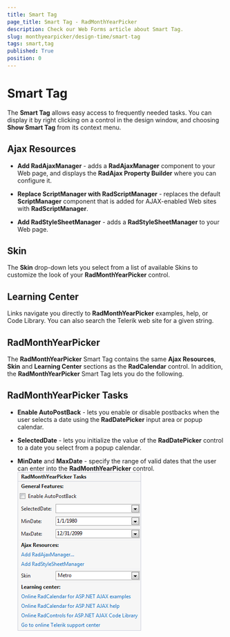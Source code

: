 ```yaml
---
title: Smart Tag
page_title: Smart Tag - RadMonthYearPicker
description: Check our Web Forms article about Smart Tag.
slug: monthyearpicker/design-time/smart-tag
tags: smart,tag
published: True
position: 0
---
```


# Smart Tag



The **Smart Tag** allows easy access to frequently needed tasks. You can display it by right clicking on a control in the design window, and choosing **Show Smart Tag** from its context menu.

## Ajax Resources

* **Add RadAjaxManager** - adds a **RadAjaxManager** component to your Web page, and displays the **RadAjax Property Builder** where you can configure it.

* **Replace ScriptManager with RadScriptManager** - replaces the default **ScriptManager** component that is added for AJAX-enabled Web sites with **RadScriptManager**.

* **Add RadStyleSheetManager** - adds a **RadStyleSheetManager** to your Web page.

## Skin

The **Skin** drop-down lets you select from a list of available Skins to customize the look of your **RadMonthYearPicker** control.

## Learning Center

Links navigate you directly to **RadMonthYearPicker** examples, help, or Code Library. You can also search the Telerik web site for a given string.

## RadMonthYearPicker

The **RadMonthYearPicker** Smart Tag contains the same **Ajax Resources**, **Skin** and **Learning Center** sections as the **RadCalendar** control. In addition, the **RadMonthYearPicker** Smart Tag lets you do the following.

## RadMonthYearPicker Tasks

* **Enable AutoPostBack** - lets you enable or disable postbacks when the user selects a date using the **RadDatePicker** input area or popup calendar.

* **SelectedDate** - lets you initialize the value of the **RadDatePicker** control to a date you select from a popup calendar.

* **MinDate** and **MaxDate** - specify the range of valid dates that the user can enter into the **RadMonthYearPicker** control.
![RadMonthYearPicker SmartTag](images/calendar_monthyearpicker_smarttag.png)


